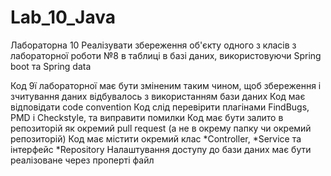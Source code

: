 # Lab_10_Java
Лабораторна 10
Реалізувати збереження об'єкту одного з класів з лабораторної роботи №8 в таблиці в базі даних, використовуючи Spring boot та Spring data

Код 9ї лабораторної має бути зміненим таким чином, щоб збереження і зчитування даних відбувалось з використанням бази даних
Код має відповідати code convention
Код слід перевірити плагінами FindBugs, PMD і Checkstyle, та виправити помилки
Код має бути залито в репозиторій як окремий pull request (а не в окрему папку чи окремий репозиторій)
Код має містити окремий клас *Controller, *Service та інтерфейс *Repository
Налаштування доступу до бази даних має бути реалізоване через проперті файл


